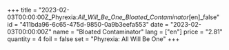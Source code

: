 +++
title = "2023-02-03T00:00:00Z_Phyrexia:_All_Will_Be_One_Bloated_Contaminator_[en]_false"
id = "411bda96-6c65-475d-9850-0a9b3eefa553"
date = "2023-02-03T00:00:00Z"
name = "Bloated Contaminator"
lang = ["en"]
price = "2.81"
quantity = 4
foil = false
set = "Phyrexia: All Will Be One"
+++
